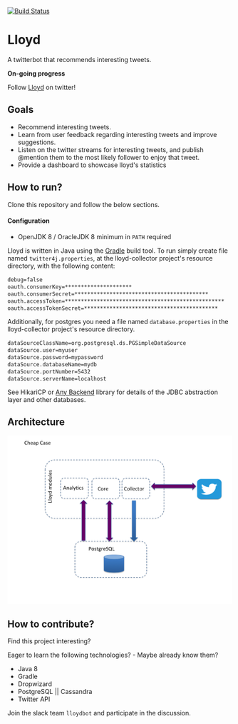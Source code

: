[![Build Status](https://travis-ci.org/j-diaz/lloyd.svg?branch=master)](https://travis-ci.org/j-diaz/lloyd)

Lloyd
=====

A twitterbot that recommends interesting tweets.

**On-going progress**

Follow [Lloyd](https://twitter.com/lloydbotv1) on twitter!


## Goals
* Recommend interesting tweets.
* Learn from user feedback regarding interesting tweets and improve suggestions.
* Listen on the twitter streams for interesting tweets, and publish @mention them to the most likely follower to enjoy that tweet. 
* Provide a dashboard to showcase lloyd's statistics

## How to run?
Clone this repository and follow the below sections.

#### Configuration

* OpenJDK 8 / OracleJDK 8 minimum in ```PATH``` required

Lloyd is written in Java using the [Gradle](https://gradle.org/) build tool. 
To run simply create file named ```twitter4j.properties```, at the lloyd-collector project's resource directory, with the following content:
```
debug=false
oauth.consumerKey=*********************
oauth.consumerSecret=******************************************
oauth.accessToken=**************************************************
oauth.accessTokenSecret=******************************************
```

Additionally, for postgres you need a file named ```database.properties``` in the lloyd-collector project's resource directory.
```
dataSourceClassName=org.postgresql.ds.PGSimpleDataSource
dataSource.user=myuser
dataSource.password=mypassword
dataSource.databaseName=mydb
dataSource.portNumber=5432
dataSource.serverName=localhost
```

See HikariCP or [Any Backend](https://github.com/j-diaz/any-backend) library for details of the JDBC abstraction layer and other databases.


## Architecture
![lloyd design](architecture/architecture.png)

## How to contribute?
Find this project interesting? 

Eager to learn the following technologies? - Maybe already know them?
 * Java 8
 * Gradle
 * Dropwizard
 * PostgreSQL || Cassandra 
 * Twitter API
 
Join the slack team ```lloydbot``` and participate in the discussion.

